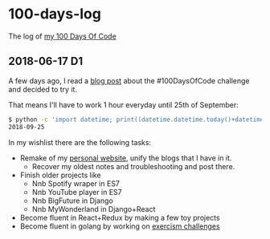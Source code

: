 # 100-days-log
The log of [my 100 Days Of Code](https://medium.freecodecamp.org/join-the-100daysofcode-556ddb4579e4)

## 2018-06-17 D1

A few days ago, I read a [blog post](https://www.codingame.com/blog/100-days-of-code-challenge/) about the #100DaysOfCode challenge and decided to try it.

That means I'll have to work 1 hour everyday until 25th of September:

```bash
$ python -c 'import datetime; print((datetime.datetime.today()+datetime.timedelta(100)).strftime("%F"))'
2018-09-25
```

In my wishlist there are the following tasks:

* Remake of my [personal website](https://mauriciovieira.net), unify the blogs that I have in it.
  * Recover my oldest notes and troubleshooting and post there.
* Finish older projects like
  * Nnb Spotify wraper in ES7
  * Nnb YouTube player in ES7
  * Nnb BigFuture in Django
  * Nnb MyWonderland in Django+React
* Become fluent in React+Redux by making a few toy projects
* Become fluent in golang by working on [exercism challenges](https://github.com/mauriciovieira/exercism-tracks)
